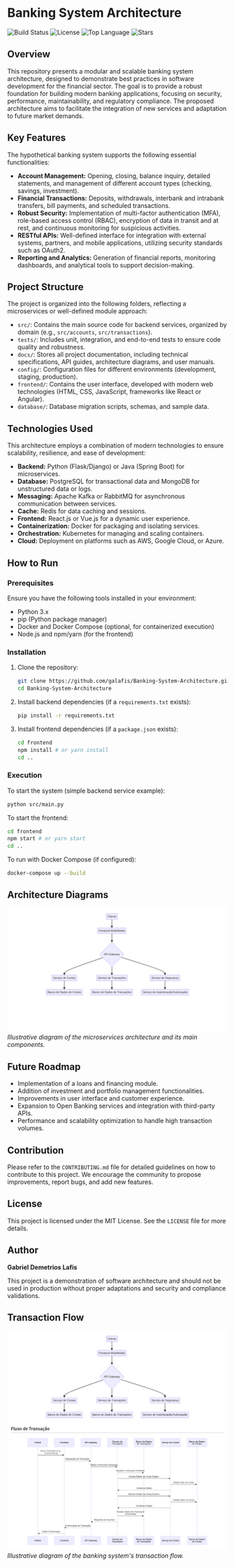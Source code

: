 # Banking System Architecture

![Build Status](https://img.shields.io/badge/build-passing-brightgreen)
![License](https://img.shields.io/badge/license-MIT-blue)
![Top Language](https://img.shields.io/github/languages/top/galafis/Banking-System-Architecture?color=blue)
![Stars](https://img.shields.io/github/stars/galafis/Banking-System-Architecture?style=social)

## Overview

This repository presents a modular and scalable banking system architecture, designed to demonstrate best practices in software development for the financial sector. The goal is to provide a robust foundation for building modern banking applications, focusing on security, performance, maintainability, and regulatory compliance. The proposed architecture aims to facilitate the integration of new services and adaptation to future market demands.

## Key Features

The hypothetical banking system supports the following essential functionalities:

*   **Account Management:** Opening, closing, balance inquiry, detailed statements, and management of different account types (checking, savings, investment).
*   **Financial Transactions:** Deposits, withdrawals, interbank and intrabank transfers, bill payments, and scheduled transactions.
*   **Robust Security:** Implementation of multi-factor authentication (MFA), role-based access control (RBAC), encryption of data in transit and at rest, and continuous monitoring for suspicious activities.
*   **RESTful APIs:** Well-defined interface for integration with external systems, partners, and mobile applications, utilizing security standards such as OAuth2.
*   **Reporting and Analytics:** Generation of financial reports, monitoring dashboards, and analytical tools to support decision-making.

## Project Structure

The project is organized into the following folders, reflecting a microservices or well-defined module approach:

*   `src/`: Contains the main source code for backend services, organized by domain (e.g., `src/accounts`, `src/transactions`).
*   `tests/`: Includes unit, integration, and end-to-end tests to ensure code quality and robustness.
*   `docs/`: Stores all project documentation, including technical specifications, API guides, architecture diagrams, and user manuals.
*   `config/`: Configuration files for different environments (development, staging, production).
*   `frontend/`: Contains the user interface, developed with modern web technologies (HTML, CSS, JavaScript, frameworks like React or Angular).
*   `database/`: Database migration scripts, schemas, and sample data.

## Technologies Used

This architecture employs a combination of modern technologies to ensure scalability, resilience, and ease of development:

*   **Backend:** Python (Flask/Django) or Java (Spring Boot) for microservices.
*   **Database:** PostgreSQL for transactional data and MongoDB for unstructured data or logs.
*   **Messaging:** Apache Kafka or RabbitMQ for asynchronous communication between services.
*   **Cache:** Redis for data caching and sessions.
*   **Frontend:** React.js or Vue.js for a dynamic user experience.
*   **Containerization:** Docker for packaging and isolating services.
*   **Orchestration:** Kubernetes for managing and scaling containers.
*   **Cloud:** Deployment on platforms such as AWS, Google Cloud, or Azure.

## How to Run

### Prerequisites

Ensure you have the following tools installed in your environment:

*   Python 3.x
*   pip (Python package manager)
*   Docker and Docker Compose (optional, for containerized execution)
*   Node.js and npm/yarn (for the frontend)

### Installation

1.  Clone the repository:
    ```bash
    git clone https://github.com/galafis/Banking-System-Architecture.git
    cd Banking-System-Architecture
    ```
2.  Install backend dependencies (if a `requirements.txt` exists):
    ```bash
    pip install -r requirements.txt
    ```
3.  Install frontend dependencies (if a `package.json` exists):
    ```bash
    cd frontend
    npm install # or yarn install
    cd ..
    ```

### Execution

To start the system (simple backend service example):

```bash
python src/main.py
```

To start the frontend:

```bash
cd frontend
npm start # or yarn start
cd ..
```

To run with Docker Compose (if configured):

```bash
docker-compose up --build
```

## Architecture Diagrams

![Architecture Diagram](docs/architecture_diagram.png)
*Illustrative diagram of the microservices architecture and its main components.*

## Future Roadmap

*   Implementation of a loans and financing module.
*   Addition of investment and portfolio management functionalities.
*   Improvements in user interface and customer experience.
*   Expansion to Open Banking services and integration with third-party APIs.
*   Performance and scalability optimization to handle high transaction volumes.

## Contribution

Please refer to the `CONTRIBUTING.md` file for detailed guidelines on how to contribute to this project. We encourage the community to propose improvements, report bugs, and add new features.

## License

This project is licensed under the MIT License. See the `LICENSE` file for more details.

## Author

**Gabriel Demetrios Lafis**

This project is a demonstration of software architecture and should not be used in production without proper adaptations and security and compliance validations.


## Transaction Flow

![Transaction Flow](docs/architecture_diagram_rendered.png)
*Illustrative diagram of the banking system's transaction flow.*

